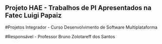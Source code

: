 ## Projeto HAE - Trabalhos de PI Apresentados na Fatec Luigi Papaiz

#Projetos Integrador - Curso Desenvolvimento de Software Multiplataforma

#Responsável - Professor Bruno Zolotareff dos Santos
